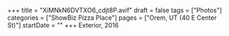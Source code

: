 +++
title = "XiMNkN6DVTXO6_cdjt8P.avif"
draft = false
tags = ["Photos"]
categories = ["ShowBiz Pizza Place"]
pages = ["Orem, UT (40 E Center St)"]
startDate = ""
+++
Exterior, 2016
